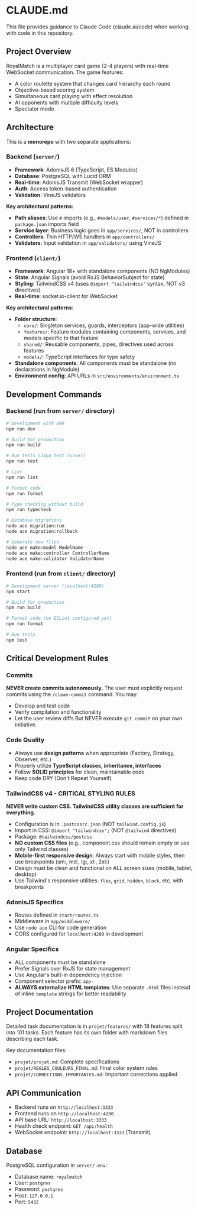 # CLAUDE.md

This file provides guidance to Claude Code (claude.ai/code) when working with code in this repository.

## Project Overview

RoyalMatch is a multiplayer card game (2-4 players) with real-time WebSocket communication. The game features:
- A color roulette system that changes card hierarchy each round
- Objective-based scoring system
- Simultaneous card playing with effect resolution
- AI opponents with multiple difficulty levels
- Spectator mode

## Architecture

This is a **monorepo** with two separate applications:

### Backend (`server/`)
- **Framework**: AdonisJS 6 (TypeScript, ES Modules)
- **Database**: PostgreSQL with Lucid ORM
- **Real-time**: AdonisJS Transmit (WebSocket wrapper)
- **Auth**: Access token-based authentication
- **Validation**: VineJS validators

**Key architectural patterns:**
- **Path aliases**: Use `#` imports (e.g., `#models/user`, `#services/*`) defined in `package.json` imports field
- **Service layer**: Business logic goes in `app/services/`, NOT in controllers
- **Controllers**: Thin HTTP/WS handlers in `app/controllers/`
- **Validators**: Input validation in `app/validators/` using VineJS

### Frontend (`client/`)
- **Framework**: Angular 18+ with standalone components (NO NgModules)
- **State**: Angular Signals (avoid RxJS BehaviorSubject for state)
- **Styling**: TailwindCSS v4 (uses `@import "tailwindcss"` syntax, NOT v3 directives)
- **Real-time**: socket.io-client for WebSocket

**Key architectural patterns:**
- **Folder structure**:
  - `core/`: Singleton services, guards, interceptors (app-wide utilities)
  - `features/`: Feature modules containing components, services, and models specific to that feature
  - `shared/`: Reusable components, pipes, directives used across features
  - `models/`: TypeScript interfaces for type safety
- **Standalone components**: All components must be standalone (no declarations in NgModule)
- **Environment config**: API URLs in `src/environments/environment.ts`

## Development Commands

### Backend (run from `server/` directory)

```bash
# Development with HMR
npm run dev

# Build for production
npm run build

# Run tests (Japa test runner)
npm run test

# Lint
npm run lint

# Format code
npm run format

# Type checking without build
npm run typecheck

# Database migrations
node ace migration:run
node ace migration:rollback

# Generate new files
node ace make:model ModelName
node ace make:controller ControllerName
node ace make:validator ValidatorName
```

### Frontend (run from `client/` directory)

```bash
# Development server (localhost:4200)
npm start

# Build for production
npm run build

# Format code (no ESLint configured yet)
npm run format

# Run tests
npm test
```

## Critical Development Rules

### Commits
**NEVER create commits autonomously.** The user must explicitly request commits using the `/clean-commit` command. You may:
- Develop and test code
- Verify compilation and functionality
- Let the user review diffs
But NEVER execute `git commit` on your own initiative.

### Code Quality
- Always use **design patterns** when appropriate (Factory, Strategy, Observer, etc.)
- Properly utilize **TypeScript classes, inheritance, interfaces**
- Follow **SOLID principles** for clean, maintainable code
- Keep code DRY (Don't Repeat Yourself)

### TailwindCSS v4 - CRITICAL STYLING RULES
**NEVER write custom CSS. TailwindCSS utility classes are sufficient for everything.**

- Configuration is in `.postcssrc.json` (NOT `tailwind.config.js`)
- Import in CSS: `@import "tailwindcss";` (NOT `@tailwind` directives)
- Package: `@tailwindcss/postcss`
- **NO custom CSS files** (e.g., component.css should remain empty or use only Tailwind classes)
- **Mobile-first responsive design**: Always start with mobile styles, then use breakpoints (sm:, md:, lg:, xl:, 2xl:)
- Design must be clean and functional on ALL screen sizes (mobile, tablet, desktop)
- Use Tailwind's responsive utilities: `flex`, `grid`, `hidden`, `block`, etc. with breakpoints

### AdonisJS Specifics
- Routes defined in `start/routes.ts`
- Middleware in `app/middleware/`
- Use `node ace` CLI for code generation
- CORS configured for `localhost:4200` in development

### Angular Specifics
- ALL components must be standalone
- Prefer Signals over RxJS for state management
- Use Angular's built-in dependency injection
- Component selector prefix: `app-`
- **ALWAYS externalize HTML templates**: Use separate `.html` files instead of inline `template` strings for better readability

## Project Documentation

Detailed task documentation is in `projet/features/` with 18 features split into 101 tasks. Each feature has its own folder with markdown files describing each task.

Key documentation files:
- `projet/projet.md`: Complete specifications
- `projet/REGLES_COULEURS_FINAL.md`: Final color system rules
- `projet/CORRECTIONS_IMPORTANTES.md`: Important corrections applied

## API Communication

- Backend runs on `http://localhost:3333`
- Frontend runs on `http://localhost:4200`
- API base URL: `http://localhost:3333`
- Health check endpoint: `GET /api/health`
- WebSocket endpoint: `http://localhost:3333` (Transmit)

## Database

PostgreSQL configuration in `server/.env`:
- Database name: `royalmatch`
- User: `postgres`
- Password: `postgres`
- Host: `127.0.0.1`
- Port: `5432`
